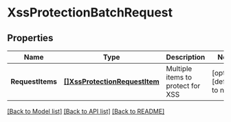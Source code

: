 # XssProtectionBatchRequest

## Properties
Name | Type | Description | Notes
------------ | ------------- | ------------- | -------------
**RequestItems** | [**[]XssProtectionRequestItem**](XssProtectionRequestItem.md) | Multiple items to protect for XSS | [optional] [default to null]

[[Back to Model list]](../README.md#documentation-for-models) [[Back to API list]](../README.md#documentation-for-api-endpoints) [[Back to README]](../README.md)


